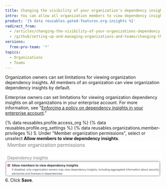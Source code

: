 ```yaml
---
title: Changing the visibility of your organization's dependency insights
intro: You can allow all organization members to view dependency insights for your organization or limit viewing to organization owners.
product: '{% data reusables.gated-features.org-insights %}'
redirect_from:
  - /articles/changing-the-visibility-of-your-organizations-dependency-insights
  - /github/setting-up-and-managing-organizations-and-teams/changing-the-visibility-of-your-organizations-dependency-insights
versions:
  free-pro-team: '*'
topics:
  - Organizations
  - Teams
---
```


Organization owners can set limitations for viewing organization dependency insights. All members of an organization can view organization dependency insights by default.

Enterprise owners can set limitations for viewing organization dependency insights on all organizations in your enterprise account. For more information, see "[Enforcing a policy on dependency insights in your enterprise account](/articles/enforcing-a-policy-on-dependency-insights-in-your-enterprise-account)."

{% data reusables.profile.access_org %}
{% data reusables.profile.org_settings %}
{% data reusables.organizations.member-privileges %}
5. Under "Member organization permissions", select or unselect **Allow members to view dependency insights**.
![Checkbox to allow members to view insights](/assets/images/help/organizations/allow-members-to-view-insights.png)
6. Click **Save**.
